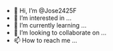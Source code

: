 - 👋 Hi, I’m @Jose2425F
- 👀 I’m interested in ...
- 🌱 I’m currently learning ...
- 💞️ I’m looking to collaborate on ...
- 📫 How to reach me ...

<!---
Jose2425F/Jose2425F is a ✨ special ✨ repository because its `README.md` (this file) appears on your GitHub profile.
You can click the Preview link to take a look at your changes.
--->
